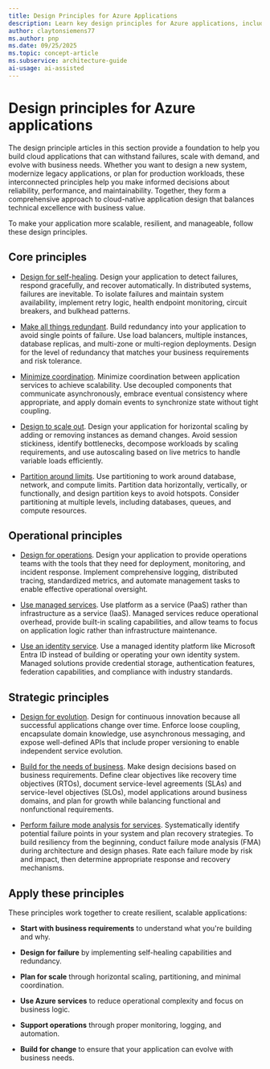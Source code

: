 ```yaml
---
title: Design Principles for Azure Applications
description: Learn key design principles for Azure applications, including self-healing, redundancy, scaling, partitioning, and using managed services effectively.
author: claytonsiemens77
ms.author: pnp
ms.date: 09/25/2025
ms.topic: concept-article
ms.subservice: architecture-guide
ai-usage: ai-assisted
---
```


# Design principles for Azure applications

The design principle articles in this section provide a foundation to help you build cloud applications that can withstand failures, scale with demand, and evolve with business needs. Whether you want to design a new system, modernize legacy applications, or plan for production workloads, these interconnected principles help you make informed decisions about reliability, performance, and maintainability. Together, they form a comprehensive approach to cloud-native application design that balances technical excellence with business value.

To make your application more scalable, resilient, and manageable, follow these design principles.

## Core principles

- [Design for self-healing](self-healing.md). Design your application to detect failures, respond gracefully, and recover automatically. In distributed systems, failures are inevitable. To isolate failures and maintain system availability, implement retry logic, health endpoint monitoring, circuit breakers, and bulkhead patterns.

- [Make all things redundant](redundancy.md). Build redundancy into your application to avoid single points of failure. Use load balancers, multiple instances, database replicas, and multi-zone or multi-region deployments. Design for the level of redundancy that matches your business requirements and risk tolerance.

- [Minimize coordination](minimize-coordination.yml). Minimize coordination between application services to achieve scalability. Use decoupled components that communicate asynchronously, embrace eventual consistency where appropriate, and apply domain events to synchronize state without tight coupling.

- [Design to scale out](scale-out.md). Design your application for horizontal scaling by adding or removing instances as demand changes. Avoid session stickiness, identify bottlenecks, decompose workloads by scaling requirements, and use autoscaling based on live metrics to handle variable loads efficiently.

- [Partition around limits](partition.md). Use partitioning to work around database, network, and compute limits. Partition data horizontally, vertically, or functionally, and design partition keys to avoid hotspots. Consider partitioning at multiple levels, including databases, queues, and compute resources.

## Operational principles

- [Design for operations](design-for-operations.md). Design your application to provide operations teams with the tools that they need for deployment, monitoring, and incident response. Implement comprehensive logging, distributed tracing, standardized metrics, and automate management tasks to enable effective operational oversight.

- [Use managed services](managed-services.md). Use platform as a service (PaaS) rather than infrastructure as a service (IaaS). Managed services reduce operational overhead, provide built-in scaling capabilities, and allow teams to focus on application logic rather than infrastructure maintenance.

- [Use an identity service](identity.md). Use a managed identity platform like Microsoft Entra ID instead of building or operating your own identity system. Managed solutions provide credential storage, authentication features, federation capabilities, and compliance with industry standards.

## Strategic principles

- [Design for evolution](design-for-evolution.md). Design for continuous innovation because all successful applications change over time. Enforce loose coupling, encapsulate domain knowledge, use asynchronous messaging, and expose well-defined APIs that include proper versioning to enable independent service evolution.

- [Build for the needs of business](build-for-business.md). Make design decisions based on business requirements. Define clear objectives like recovery time objectives (RTOs), document service-level agreements (SLAs) and service-level objectives (SLOs), model applications around business domains, and plan for growth while balancing functional and nonfunctional requirements.

- [Perform failure mode analysis for services](../../resiliency/failure-mode-analysis.md). Systematically identify potential failure points in your system and plan recovery strategies. To build resiliency from the beginning, conduct failure mode analysis (FMA) during architecture and design phases. Rate each failure mode by risk and impact, then determine appropriate response and recovery mechanisms.

## Apply these principles

These principles work together to create resilient, scalable applications:

- **Start with business requirements** to understand what you're building and why.

- **Design for failure** by implementing self-healing capabilities and redundancy.
- **Plan for scale** through horizontal scaling, partitioning, and minimal coordination.
- **Use Azure services** to reduce operational complexity and focus on business logic.
- **Support operations** through proper monitoring, logging, and automation.
- **Build for change** to ensure that your application can evolve with business needs.
